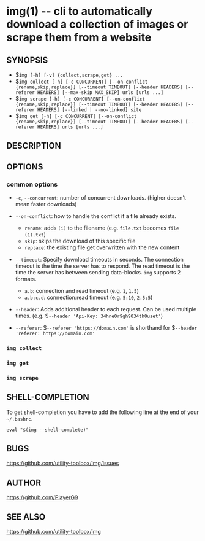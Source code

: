 img(1) -- cli to automatically download a collection of images or scrape them from a website
=============================================

## SYNOPSIS

- $`img [-h] [-v] {collect,scrape,get} ...`
- $`img collect [-h] [-c CONCURRENT] [--on-conflict {rename,skip,replace}] [--timeout TIMEOUT] [--header HEADERS] [--referer HEADERS] [--max-skip MAX_SKIP] urls [urls ...]`
- $`img scrape [-h] [-c CONCURRENT] [--on-conflict {rename,skip,replace}] [--timeout TIMEOUT] [--header HEADERS] [--referer HEADERS] [--linked | --no-linked] site`
- $`img get [-h] [-c CONCURRENT] [--on-conflict {rename,skip,replace}] [--timeout TIMEOUT] [--header HEADERS] [--referer HEADERS] urls [urls ...]`

## DESCRIPTION

## OPTIONS

### common options

* `-c`, `--concurrent`:
number of concurrent downloads. (higher doesn't mean faster downloads)

* `--on-conflict`:
how to handle the conflict if a file already exists.
  - `rename`: adds  `(i)` to the filename (e.g. `file.txt` becomes `file (1).txt`)
  - `skip`: skips the download of this specific file
  - `replace`: the existing file get overwritten with the new content

* `--timeout`:
Specify download timeouts in seconds.
The connection timeout is the time the server has to respond.
The read timeout is the time the server has between sending data-blocks.
`img` supports 2 formats.
  - `a.b`: connection and read timeout (e.g. `1`, `1.5`)
  - `a.b:c.d`: connection:read timeout (e.g. `5:10`, `2.5:5`)

* `--header`:
Adds additional header to each request.
Can be used multiple times.
(e.g. $`--header 'Api-Key: 34hne0r9gh9034th0uset'`)

* `--referer`:
$`--referer 'https://domain.com'` is shorthand for $`--header 'referer: https://domain.com'`

### `img collect`

### `img get`

### `img scrape`

## SHELL-COMPLETION

To get shell-completion you have to add the following line at the end of your `~/.bashrc`.

```shell
eval "$(img --shell-complete)"
```

## BUGS

https://github.com/utility-toolbox/img/issues

## AUTHOR

https://github.com/PlayerG9

## SEE ALSO

https://github.com/utility-toolbox/img
